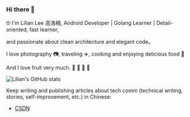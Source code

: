  ### Hi there 👋
 
 🤓 I'm Lilian Lee 高浩楠, Android Developer | Golang Learner | Detail-oriented, fast learner,
 
 and passionate about clean architecture and elegant code。
 
 I love photography 📷, traveling ✈️, cooking and enjoying delicious food 🥘
 
 And I love fruit very much. 🍎 🍓 🥭 🥝

 
 
 ![Lilian's GitHub stats](https://github-readme-stats.vercel.app/api?username=lilin90&show_icons=true&theme=tokyonight)

Keep writing and publishing articles about tech comm (technical writing, stories, self-improvement, etc.) in Chinese:


- [CSDN](https://blog.csdn.net/weixin_53760974?spm=1000.2115.3001.5343)

